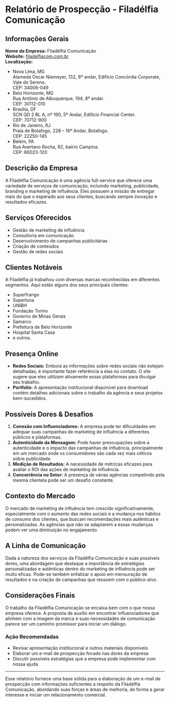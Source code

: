 # Relatório de Prospecção - Filadélfia Comunicação

## Informações Gerais
**Nome da Empresa:** Filadélfia Comunicação  
**Website:** [filadelfiacom.com.br](http://www.filadelfiacom.com.br)  
**Localização:**  
- Nova Lima, MG  
  Alameda Oscar Niemeyer, 132, 8º andar, Edifício Concórdia Corporate, Vale do Sereno.  
  CEP: 34006-049
- Belo Horizonte, MG  
  Rua Antônio de Albuquerque, 194, 8º andar.  
  CEP: 30112-010
- Brasília, DF  
  SCN QD 2 BL A, nº 190, 5º Andar, Edifício Financial Center.  
  CEP: 70712-900
- Rio de Janeiro, RJ  
  Praia de Botafogo, 228 – 16º Andar, Botafogo.  
  CEP: 22250-145
- Belém, PA  
  Rua Avertano Rocha, 92, bairro Campina.  
  CEP: 66023-120

## Descrição da Empresa
A Filadélfia Comunicação é uma agência full-service que oferece uma variedade de serviços de comunicação, incluindo marketing, publicidade, branding e marketing de influência. Eles possuem a missão de entregar mais do que o esperado aos seus clientes, buscando sempre inovação e resultados eficazes.

## Serviços Oferecidos
- Gestão de marketing de influência
- Consultoria em comunicação
- Desenvolvimento de campanhas publicitárias
- Criação de conteúdos
- Gestão de redes sociais

## Clientes Notáveis
A Filadélfia já trabalhou com diversas marcas reconhecidas em diferentes segmentos. Aqui estão alguns dos seus principais clientes:
- Superfrango
- Superluna
- UNIBH
- Fundação Torino
- Governo de Minas Gerais
- Samarco
- Prefeitura de Belo Horizonte
- Hospital Santa Casa
- e outros.

## Presença Online
- **Redes Sociais:** Embora as informações sobre redes sociais não estejam detalhadas, é importante fazer referência a elas no contato. O site sugere que eles utilizam ativamente essas plataformas para divulgar seu trabalho.
- **Portfolio:** A apresentação institucional disponível para download contém detalhes adicionais sobre o trabalho da agência e seus projetos bem-sucedidos.

## Possíveis Dores & Desafios
1. **Conexão com Influenciadores:** A empresa pode ter dificuldades em adequar suas campanhas de marketing de influência a diferentes públicos e plataformas.
2. **Autenticidade da Mensagem:** Pode haver preocupações sobre a autenticidade e o impacto das campanhas de influência, principalmente em um mercado onde os consumidores são cada vez mais céticos sobre publicidade.
3. **Medição de Resultados:** A necessidade de métricas eficazes para avaliar o ROI das ações de marketing de influência.
4. **Concorrência no Setor:** A presença de várias agências competindo pela mesma clientela pode ser um desafio constante.

## Contexto do Mercado
O mercado de marketing de influência tem crescido significativamente, especialmente com o aumento das redes sociais e a mudança nos hábitos de consumo dos clientes, que buscam recomendações mais autênticas e personalizadas. As agências que não se adaptarem a essas mudanças podem ver uma diminuição no engajamento.

## A Linha de Comunicação
Dada a natureza dos serviços da Filadélfia Comunicação e suas possíveis dores, uma abordagem que destaque a importância de estratégias personalizadas e autênticas dentro do marketing de influência pode ser muito eficaz. Pode-se também enfatizar o apoio em mensuração de resultados e na criação de campanhas que ressoem com o público-alvo.

## Considerações Finais
O trabalho da Filadélfia Comunicação se encaixa bem com o que nossa empresa oferece. A proposta de auxílio em encontrar influenciadores que alinhem com a imagem da marca e suas necessidades de comunicação parece ser um caminho promissor para iniciar um diálogo.

### Ação Recomendadas
- Revisar apresentação institucional e outros materiais disponíveis
- Elaborar um e-mail de prospecção focado nas dores da empresa
- Discutir possíveis estratégias que a empresa pode implementar com nossa ajuda

---

Esse relatório fornece uma base sólida para a elaboração de um e-mail de prospecção com informações suficientes a respeito da Filadélfia Comunicação, abordando suas forças e áreas de melhoria, de forma a gerar interesse e iniciar um relacionamento comercial.